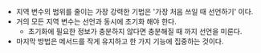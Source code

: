 - 지역 변수의 범위를 줄이는 가장 강력한 기법은 '가장 처음 쓰일 때 선언하기' 이다.
- 거의 모든 지역 변수는 선언과 동시에 초기화 해야 한다.
  - 초기화에 필요한 정보가 충분하지 않다면 충분해질 때 까지 선언을 미룬다. 
- 마지막 방법은 메서드를 작게 유지하고 한 가지 기능에 집중하는 것이다.
